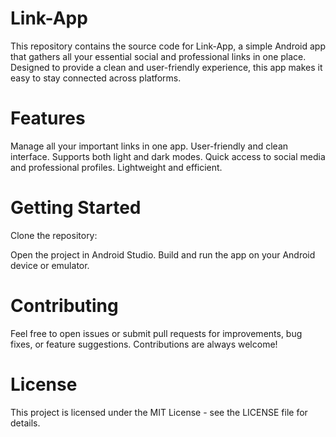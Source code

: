 # Link-App
This repository contains the source code for Link-App, a simple Android app that gathers all your essential social and professional links in one place. Designed to provide a clean and user-friendly experience, this app makes it easy to stay connected across platforms.
# Features
Manage all your important links in one app.
User-friendly and clean interface.
Supports both light and dark modes.
Quick access to social media and professional profiles.
Lightweight and efficient.
# Getting Started
Clone the repository:

Open the project in Android Studio. Build and run the app on your Android device or emulator.

# Contributing
Feel free to open issues or submit pull requests for improvements, bug fixes, or feature suggestions. Contributions are always welcome!

# License
This project is licensed under the MIT License - see the LICENSE file for details.


